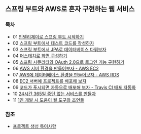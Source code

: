 ## 스프링 부트와 AWS로 혼자 구현하는 웹 서비스

### 목차
- 01 [인텔리제이로 스프링 부트 시작하기](https://github.com/KEJ94/TIL/blob/main/freelec-springboot3-webservice/01.md)
- 02 [스프링 부트에서 테스트 코드를 작성하자](https://github.com/KEJ94/TIL/blob/main/freelec-springboot3-webservice/02.md)
- 03 [스프링 부트에서 JPA로 데이터베이스 다뤄보자](https://github.com/KEJ94/TIL/blob/main/freelec-springboot3-webservice/03.md)
- 04 [머스테치로 화면 구성하기](https://github.com/KEJ94/TIL/blob/main/freelec-springboot3-webservice/04.md)
- 05 [스프링 시큐리티와 OAuth 2.0으로 로그인 기능 구현하기](https://github.com/KEJ94/TIL/blob/main/freelec-springboot3-webservice/05.md)
- 06 [AWS 서버 환경을 만들어보자 - AWS EC2](https://github.com/KEJ94/TIL/blob/main/freelec-springboot3-webservice/06.md)
- 07 [AWS에 데이터베이스 환경을 만들어보자 - AWS RDS](https://github.com/KEJ94/TIL/blob/main/freelec-springboot3-webservice/07.md)
- 08 [EC2 서버에 프로젝트를 배포해 보자](https://github.com/KEJ94/TIL/blob/main/freelec-springboot3-webservice/08.md)
- 09 [코드가 푸시되면 자동으로 배포해 보자 - Travis CI 배포 자동화](https://github.com/KEJ94/TIL/blob/main/freelec-springboot3-webservice/09.md)
- 10 [24시간 365일 중단 없는 서비스를 만들자](https://github.com/KEJ94/TIL/blob/main/freelec-springboot3-webservice/10.md)
- 11 [1인 개발 시 도움이 될 도구와 조언들](https://github.com/KEJ94/TIL/blob/main/freelec-springboot3-webservice/11.md)

### 참조
- [프로젝트 생성 특이사항](https://github.com/KEJ94/TIL/blob/main/freelec-springboot3-webservice/프로젝트_생성_특이사항.md)
